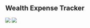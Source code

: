 ## Wealth Expense Tracker

![](https://github.com/user-attachments/assets/2f2f3a1d-4358-4dfd-8642-c61f0ff5a07e)
![](https://github.com/user-attachments/assets/6bc0e722-cb2d-4807-86ac-b45236661069)